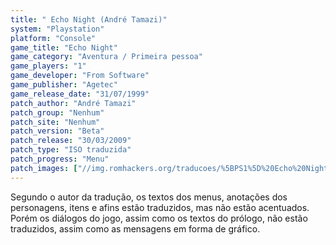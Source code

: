 ```yaml
---
title: " Echo Night (André Tamazi)"
system: "Playstation"
platform: "Console"
game_title: "Echo Night"
game_category: "Aventura / Primeira pessoa"
game_players: "1"
game_developer: "From Software"
game_publisher: "Agetec"
game_release_date: "31/07/1999"
patch_author: "André Tamazi"
patch_group: "Nenhum"
patch_site: "Nenhum"
patch_version: "Beta"
patch_release: "30/03/2009"
patch_type: "ISO traduzida"
patch_progress: "Menu"
patch_images: ["//img.romhackers.org/traducoes/%5BPS1%5D%20Echo%20Night%20-%20Andr%C3%A9%20Tamazi%20-%201.jpg","//img.romhackers.org/traducoes/%5BPS1%5D%20Echo%20Night%20-%20Andr%C3%A9%20Tamazi%20-%202.jpg","//img.romhackers.org/traducoes/%5BPS1%5D%20Echo%20Night%20-%20Andr%C3%A9%20Tamazi%20-%203.jpg"]
---
```

Segundo o autor da tradução, os textos dos menus, anotações dos personagens, itens e afins estão traduzidos, mas não estão acentuados. Porém os diálogos do jogo, assim como os textos do prólogo, não estão traduzidos, assim como as mensagens em forma de gráfico.
